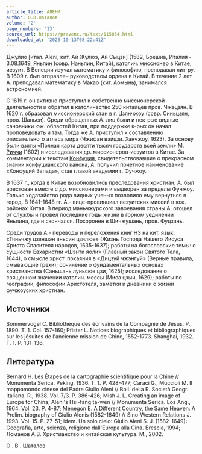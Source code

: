 ```yaml
---
article_title: АЛЕНИ
author: О.В.Шаталов
volume: '2'
page_numbers: '13'
source_url: https://pravenc.ru/text/115034.html
downloaded_at: '2025-10-13T08:22:41Z'
---
```


Джулио [итал. Aleni, кит. Ай Жулюэ, Ай Сыцзи] (1582, Брешиа, Италия - 3.08.1649, Яньпин (совр. Наньпин, Китай), католич. миссионер в Китае, иезуит. В Венеции изучал математику и философию, преподавал лит-ру. В 1609 г. был отправлен руководством ордена в Китай. В течение 2 лет А. преподавал математику в Макао (кит. Аомынь), занимался астрономией.

С 1619 г. он активно приступил к собственно миссионерской деятельности и обратил в католичество 250 китайцев пров. Чжэцзян. В 1620 г. образовал миссионерский стан в г. Цзянчжоу (совр. Синьцзян, пров. Шаньси). Среди обращенных А. лиц были и нек-рые видные сановники юж. областей Китая, при поддержке к-рых он начал проповедовать и там. Тогда же А. приступил к составлению описательного атласа мира (Чжифан вэйцзи. Ханчжоу, 1623). За основу были взяты «Полная карта десяти тысяч государств всей земли» М. [Риччи](https://pravenc.ru/text/Риччи.html) (1602) и исследования др. миссионеров-иезуитов в Китае. За комментарии к текстам [Конфуция](https://pravenc.ru/text/Конфуция.html), свидетельствовавшие о прекрасном знании конфуцианского канона, А. получил почетное наименование «Конфуций Запада», став главой академии г. Фучжоу.

В 1637 г., когда в Китае возобновились преследования христиан, А. был арестован вместе с др. миссионерами и выдворен за пределы Фучжоу. Только ходатайство ряда видных ученых позволило ему вернуться в город. В 1641-1648 гг. А.- вице-провинциал иезуитских миссий в юж. районах Китая. В период маньчжурского завоевания страны А. отошел от службы и провел последние годы жизни в горном уединении Яньпина, где и скончался. Похоронен в Шичжушань, пров. Фуцзянь.

Среди трудов А.- переводы и переложения книг НЗ на кит. язык: «Тяньчжу цзяншэн яньсин цзилюе» (Жизнь Господа Нашего Иисуса Христа Спасителя народов, 1635-1637); работы на богословские темы: о сущности Евхаристии «Шэнти яоли» (Главный закон Святого Тела, 1644), о смысле христ. покаяния в «Дицзуй чжэнгуй» (Верные правила, смывающие грехи); сочинение о фундаментальных основах христианства (Саньшань луньсюе цзи, 1625); исследование о священном значении католич. мессы (Миса цзыи, 1629); работы по географии, философии Аристотеля, заметки и дневники о жизни фучжоуских христиан.

## Источники

Sommervogel C. Bibliothèque des écrivains de la Compagnie de Jésus. P., 1890. T. 1. Col. 157-160; Pfister L. Notices biographiques et bibliographiques sur les jésuites de l'ancienne mission de Chine, 1552-1773. Shanghai, 1932. T. 1. P. 131-136.

## Литература

Bernard H. Les Étapes de la cartographie scientifique pour la Chine // Monumenta Serica. Peking, 1936. T. 1. P. 428-477; Caraci G., Muccioli M. Il mappamondo cinese del Padre Giulio Aleni // Boll. della R. Società Geogr. Italiana. R., 1938. Vol. 7/3. P. 386-426; Mish J. L. Creating an image of Europe for China, Aleni's Hsi-fang ta-wen // Monumenta Serica. Los Ang., 1964. Vol. 23. P. 4-87; Menegon E. A Different Country, the Same Heaven: A Prelim. biography of Giulio Alenis (1582-1649) // Sino-Western Relations J. 1993. Vol. 15. P. 27-51; idem. Un solo cielo: Giulio Aleni S. J. (1582-1649): Geografia, arte, scienza, religione dall'Europa alla Cina. Brescia, 1994; Ломанов А.В. Христианство и китайская культура. М., 2002.

О .  В .  Шаталов
